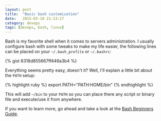 ```yaml
---
layout: post
title:  "Basic bash customization"
date:   2015-03-18 21:13:17
category: devops
tags: [devops, bash, linux]
---
```


Bash is my favorite shell when it comes to servers administration. I usually configure bash with some tweaks to make my life easier, the following lines can be placed on your `~/.bash_profile` or `~/.bashrc`:

{% gist 6318d855667ff446a3b4 %}

Everything seems pretty easy, doesn't it? Well, I'll explain a little bit about the `PATH` setup:

{% highlight ruby %}
export PATH="$PATH:$HOME/bin"
{% endhighlight %}

This will add `~/bin` to your `PATH` so you can place there any script or binary file and execute/use it from anywhere.

If you want to learn more, go ahead and take a look at the [Bash Beginners Guide][bash-beginners-guide].

[bash-beginners-guide]:      http://www.tldp.org/LDP/Bash-Beginners-Guide/html/Bash-Beginners-Guide.html#sect_03_01
